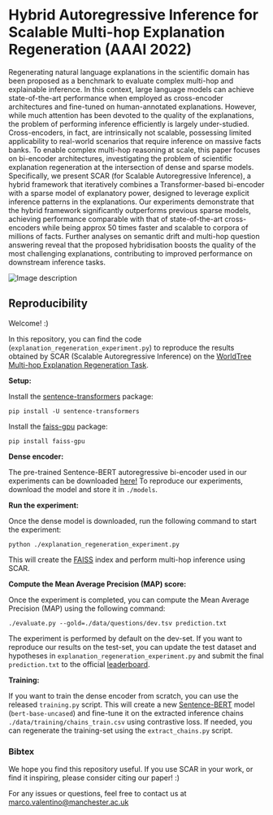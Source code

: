 # Hybrid Autoregressive Inference for Scalable Multi-hop Explanation Regeneration (AAAI 2022)

Regenerating natural language explanations in the scientific domain has been proposed as a benchmark to evaluate complex multi-hop and explainable inference. In this context, large language models can achieve state-of-the-art performance when employed as cross-encoder architectures and fine-tuned on human-annotated explanations. However, while much attention has been devoted to the quality of the explanations, the problem of performing inference efficiently is largely under-studied. Cross-encoders, in fact, are intrinsically not scalable, possessing limited applicability to real-world scenarios that require inference on massive facts banks. To enable complex multi-hop reasoning at scale, this paper focuses on bi-encoder architectures, investigating the problem of scientific explanation regeneration at the intersection of dense and sparse models. Specifically, we present SCAR (for Scalable Autoregressive Inference), a hybrid framework that iteratively combines a Transformer-based bi-encoder with a sparse model of explanatory power, designed to leverage explicit inference patterns in the explanations. Our experiments demonstrate that the hybrid framework significantly outperforms previous sparse models, achieving performance comparable with that of state-of-the-art cross-encoders while being approx 50 times faster and scalable to corpora of millions of facts. Further analyses on semantic drift and multi-hop question answering reveal that the proposed hybridisation boosts the quality of the most challenging explanations, contributing to improved performance on downstream inference tasks.

![Image description](approach.png)

## Reproducibility

Welcome! :) 

In this repository, you can find the code (`explanation_regeneration_experiment.py`) to reproduce the results obtained by SCAR (Scalable Autoregressive Inference) on the [WorldTree Multi-hop Explanation Regeneration Task](https://github.com/umanlp/tg2019task).

**Setup:**

Install the [sentence-transformers](https://www.sbert.net/) package:

`pip install -U sentence-transformers`

Install the [faiss-gpu](https://pypi.org/project/faiss-gpu/) package:

`pip install faiss-gpu`

**Dense encoder:**

The pre-trained Sentence-BERT autoregressive bi-encoder used in our experiments can be downloaded [here!](https://drive.google.com/file/d/1iz38q8EIYZdO9U7mAMVz1qUprU8jmEwI/view?usp=sharing)
To reproduce our experiments, download the model and store it in `./models`.

**Run the experiment:**

Once the dense model is downloaded, run the following command to start the experiment:

`python ./explanation_regeneration_experiment.py`

This will create the [FAISS](https://faiss.ai/) index and perform multi-hop inference using SCAR.

**Compute the Mean Average Precision (MAP) score:** 

Once the experiment is completed, you can compute the Mean Average Precision (MAP) using the following command:

`./evaluate.py --gold=./data/questions/dev.tsv prediction.txt`

The experiment is performed by default on the dev-set. If you want to reproduce our results on the test-set, you can update the test dataset and hypotheses in `explanation_regeneration_experiment.py` and submit the final `prediction.txt` to the official [leaderboard](https://competitions.codalab.org/competitions/20150#results).

**Training:**

If you want to train the dense encoder from scratch, you can use the released `training.py` script. This will create a new [Sentence-BERT](https://www.sbert.net/) model (`bert-base-uncased`) and fine-tune it on the extracted inference chains `./data/training/chains_train.csv` using contrastive loss.
If needed, you can regenerate the training-set using the `extract_chains.py` script.

### Bibtex
We hope you find this repository useful. If you use SCAR in your work, or find it inspiring, please consider citing our paper! :)


For any issues or questions, feel free to contact us at marco.valentino@manchester.ac.uk
